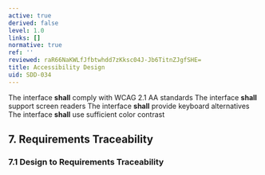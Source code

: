 ```yaml
---
active: true
derived: false
level: 1.0
links: []
normative: true
ref: ''
reviewed: raR66NaKWLfJfbtwhdd7zKksc04J-Jb6TitnZJgfSHE=
title: Accessibility Design
uid: SDD-034
---
```


The interface **shall** comply with WCAG 2.1 AA standards
The interface **shall** support screen readers
The interface **shall** provide keyboard alternatives
The interface **shall** use sufficient color contrast

## 7. Requirements Traceability

### 7.1 Design to Requirements Traceability